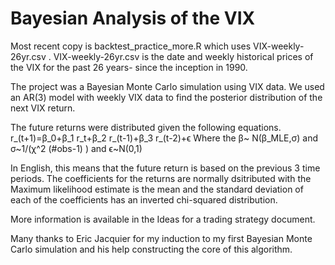 # Bayesian Analysis of the VIX

Most recent copy is backtest_practice_more.R which uses VIX-weekly-26yr.csv . 
VIX-weekly-26yr.csv is the date and weekly historical prices of the VIX for the past 26 years- since the inception in 1990. 

The project was a Bayesian Monte Carlo simulation using VIX data. We used an AR(3) model with weekly VIX data to find the posterior distribution of the next VIX return. 

The future returns were distributed given the following equations. 
r_(t+1)=β_0+β_1 r_t+β_2 r_(t-1)+β_3 r_(t-2)+ϵ
Where the β~ N(β_MLE,σ) and σ~1/(χ^2 (#obs-1) ) and ϵ~N(0,1)

In English, this means that the future return is based on the previous 3 time periods. The coefficients for the returns are normally dsitributed with the Maximum likelihood estimate is the mean and the standard deviation of each of the coefficients has an inverted chi-squared distribution.  

More information is available in the Ideas for a trading strategy document. 

Many thanks to Eric Jacquier for my induction to my first Bayesian Monte Carlo simulation and his help constructing the core of this algorithm. 
